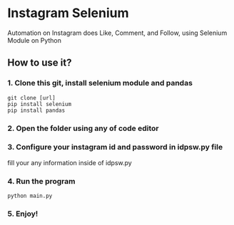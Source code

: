 # Instagram Selenium
Automation on Instagram does Like, Comment, and Follow, using Selenium Module on Python

## How to use it?

### 1. Clone this git, install selenium module and pandas 

```
git clone [url]
pip install selenium
pip install pandas
```

### 2. Open the folder using any of code editor

### 3. Configure your instagram id and password in idpsw.py file

fill your any information inside of idpsw.py

### 4. Run the program

```
python main.py
```

### 5. Enjoy!


